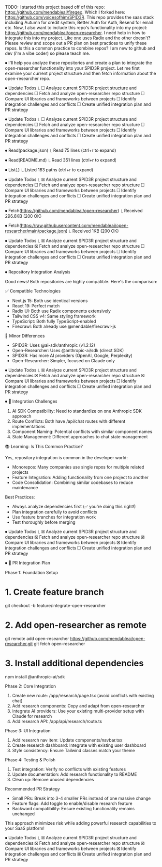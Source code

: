 TODO:
I started this project based off of this repo: https://github.com/mendableai/firegeo. Which I forked here: 
   https://github.com/voicesofhim/SPID3R. This repo provides the saas stack including Autumn for credit 
  system, Better Auth for Auth, Resend for email etc. Now, I also want to include this repo's functionality 
  into my project: https://github.com/mendableai/open-researcher. I need help in how to integrate this into 
  my project. Like one uses Radix and the other doesn't? Please review and scope out a PR plan on best 
  practices to unify these repos. Is this a common practice to combine repos? I am new to github and dev (i'm
   a vibe coder) so please teach me.

⏺ I'll help you analyze these repositories and create a plan to integrate the open-researcher functionality
  into your SPID3R project. Let me first examine your current project structure and then fetch information
  about the open-researcher repo.

⏺ Update Todos
  ⎿  ☐ Analyze current SPID3R project structure and dependencies
     ☐ Fetch and analyze open-researcher repo structure
     ☐ Compare UI libraries and frameworks between projects
     ☐ Identify integration challenges and conflicts
     ☐ Create unified integration plan and PR strategy

⏺ Update Todos
  ⎿  ☐ Analyze current SPID3R project structure and dependencies
     ☐ Fetch and analyze open-researcher repo structure
     ☐ Compare UI libraries and frameworks between projects
     ☐ Identify integration challenges and conflicts
     ☐ Create unified integration plan and PR strategy

⏺ Read(package.json)
  ⎿  Read 75 lines (ctrl+r to expand)

⏺ Read(README.md)
  ⎿  Read 351 lines (ctrl+r to expand)

⏺ List(.)
  ⎿  Listed 183 paths (ctrl+r to expand)

⏺ Update Todos
  ⎿  ☒ Analyze current SPID3R project structure and dependencies
     ☐ Fetch and analyze open-researcher repo structure
     ☐ Compare UI libraries and frameworks between projects
     ☐ Identify integration challenges and conflicts
     ☐ Create unified integration plan and PR strategy

⏺ Fetch(https://github.com/mendableai/open-researcher)
  ⎿  Received 296.6KB (200 OK)

⏺ Fetch(https://raw.githubusercontent.com/mendableai/open-researcher/main/package.json)
  ⎿  Received 1KB (200 OK)

⏺ Update Todos
  ⎿  ☒ Analyze current SPID3R project structure and dependencies
     ☒ Fetch and analyze open-researcher repo structure
     ☐ Compare UI libraries and frameworks between projects
     ☐ Identify integration challenges and conflicts
     ☐ Create unified integration plan and PR strategy

⏺ Repository Integration Analysis

  Good news! Both repositories are highly compatible. Here's the comparison:

  ✅ Compatible Technologies

  - Next.js 15: Both use identical versions
  - React 19: Perfect match
  - Radix UI: Both use Radix components extensively
  - Tailwind CSS v4: Same styling framework
  - TypeScript: Both fully TypeScript-enabled
  - Firecrawl: Both already use @mendable/firecrawl-js

  🔄 Minor Differences

  - SPID3R: Uses @ai-sdk/anthropic (v1.2.12)
  - Open-Researcher: Uses @anthropic-ai/sdk (direct SDK)
  - SPID3R: Has more AI providers (OpenAI, Google, Perplexity)
  - Open-Researcher: Simpler, focused on Claude only

⏺ Update Todos
  ⎿  ☒ Analyze current SPID3R project structure and dependencies
     ☒ Fetch and analyze open-researcher repo structure
     ☒ Compare UI libraries and frameworks between projects
     ☐ Identify integration challenges and conflicts
     ☐ Create unified integration plan and PR strategy

⏺ 🚨 Integration Challenges

  1. AI SDK Compatibility: Need to standardize on one Anthropic SDK approach
  2. Route Conflicts: Both have /api/chat routes with different implementations
  3. Component Naming: Potential conflicts with similar component names
  4. State Management: Different approaches to chat state management

  📚 Learning: Is This Common Practice?

  Yes, repository integration is common in the developer world:

  - Monorepos: Many companies use single repos for multiple related projects
  - Feature Integration: Adding functionality from one project to another
  - Code Consolidation: Combining similar codebases to reduce maintenance

  Best Practices:
  - Always analyze dependencies first (✅ you're doing this right!)
  - Plan integration carefully to avoid conflicts
  - Use feature branches for integration work
  - Test thoroughly before merging

⏺ Update Todos
  ⎿  ☒ Analyze current SPID3R project structure and dependencies
     ☒ Fetch and analyze open-researcher repo structure
     ☒ Compare UI libraries and frameworks between projects
     ☒ Identify integration challenges and conflicts
     ☐ Create unified integration plan and PR strategy

⏺ 🎯 PR Integration Plan

  Phase 1: Foundation Setup

  # 1. Create feature branch
  git checkout -b feature/integrate-open-researcher

  # 2. Add open-researcher as remote
  git remote add open-researcher https://github.com/mendableai/open-researcher.git
  git fetch open-researcher

  # 3. Install additional dependencies
  npm install @anthropic-ai/sdk

  Phase 2: Core Integration

  1. Create new route: /app/research/page.tsx (avoid conflicts with existing chat)
  2. Add research components: Copy and adapt from open-researcher
  3. Integrate AI providers: Use your existing multi-provider setup with Claude for research
  4. Add research API: /app/api/research/route.ts

  Phase 3: UI Integration

  1. Add research nav item: Update components/navbar.tsx
  2. Create research dashboard: Integrate with existing user dashboard
  3. Style consistency: Ensure Tailwind classes match your theme

  Phase 4: Testing & Polish

  1. Test integration: Verify no conflicts with existing features
  2. Update documentation: Add research functionality to README
  3. Clean up: Remove unused dependencies

  Recommended PR Strategy

  - Small PRs: Break into 3-4 smaller PRs instead of one massive change
  - Feature flags: Add toggle to enable/disable research feature
  - Backward compatibility: Ensure existing functionality remains unchanged

  This approach minimizes risk while adding powerful research capabilities to your SaaS platform!

⏺ Update Todos
  ⎿  ☒ Analyze current SPID3R project structure and dependencies
     ☒ Fetch and analyze open-researcher repo structure
     ☒ Compare UI libraries and frameworks between projects
     ☒ Identify integration challenges and conflicts
     ☒ Create unified integration plan and PR strategy